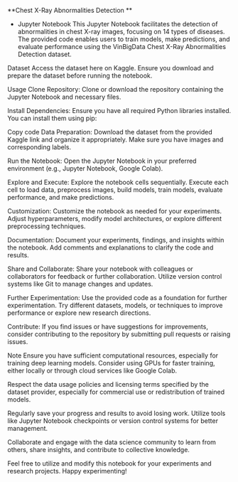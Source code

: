 **Chest X-Ray Abnormalities Detection **

- Jupyter Notebook
This Jupyter Notebook facilitates the detection of abnormalities in chest X-ray images, focusing on 14 types of diseases. The provided code enables users to train models, make predictions, and evaluate performance using the VinBigData Chest X-Ray Abnormalities Detection dataset.

Dataset
Access the dataset here on Kaggle. Ensure you download and prepare the dataset before running the notebook.

Usage
Clone Repository: Clone or download the repository containing the Jupyter Notebook and necessary files.

Install Dependencies: Ensure you have all required Python libraries installed. You can install them using pip:

Copy code
Data Preparation: Download the dataset from the provided Kaggle link and organize it appropriately. Make sure you have images and corresponding labels.

Run the Notebook: Open the Jupyter Notebook in your preferred environment (e.g., Jupyter Notebook, Google Colab).

Explore and Execute: Explore the notebook cells sequentially. Execute each cell to load data, preprocess images, build models, train models, evaluate performance, and make predictions.

Customization: Customize the notebook as needed for your experiments. Adjust hyperparameters, modify model architectures, or explore different preprocessing techniques.

Documentation: Document your experiments, findings, and insights within the notebook. Add comments and explanations to clarify the code and results.

Share and Collaborate: Share your notebook with colleagues or collaborators for feedback or further collaboration. Utilize version control systems like Git to manage changes and updates.

Further Experimentation: Use the provided code as a foundation for further experimentation. Try different datasets, models, or techniques to improve performance or explore new research directions.

Contribute: If you find issues or have suggestions for improvements, consider contributing to the repository by submitting pull requests or raising issues.

Note
Ensure you have sufficient computational resources, especially for training deep learning models. Consider using GPUs for faster training, either locally or through cloud services like Google Colab.

Respect the data usage policies and licensing terms specified by the dataset provider, especially for commercial use or redistribution of trained models.

Regularly save your progress and results to avoid losing work. Utilize tools like Jupyter Notebook checkpoints or version control systems for better management.

Collaborate and engage with the data science community to learn from others, share insights, and contribute to collective knowledge.

Feel free to utilize and modify this notebook for your experiments and research projects. Happy experimenting!
